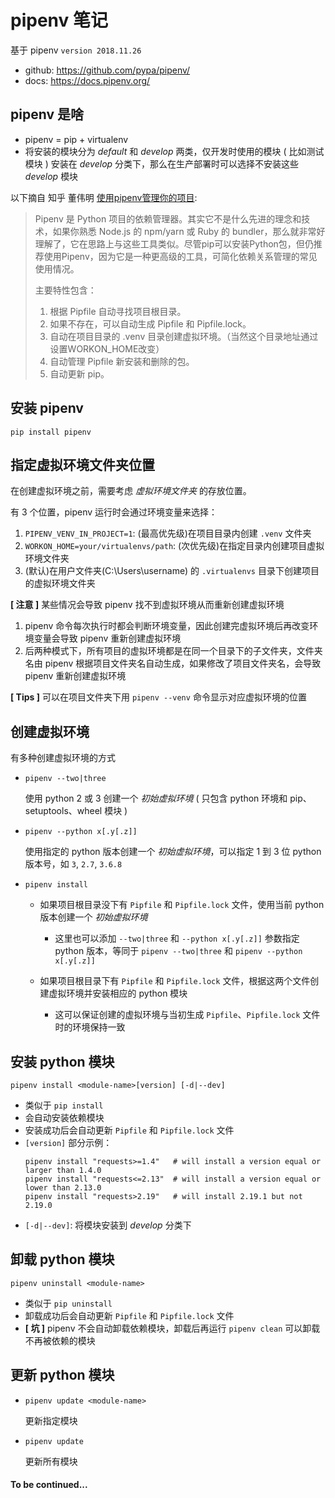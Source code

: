 # pipenv 笔记

基于 pipenv `version 2018.11.26`

* github: <https://github.com/pypa/pipenv/>
* docs: <https://docs.pipenv.org/>

## pipenv 是啥

* pipenv = pip + virtualenv
* 将安装的模块分为 *default* 和 *develop* 两类，仅开发时使用的模块 ( 比如测试模块 ) 安装在 *develop* 分类下，那么在生产部署时可以选择不安装这些 *develop* 模块

以下摘自 知乎 董伟明 [使用pipenv管理你的项目](<https://zhuanlan.zhihu.com/p/32913361>):

> Pipenv 是 Python 项目的依赖管理器。其实它不是什么先进的理念和技术，如果你熟悉 Node.js 的 npm/yarn 或 Ruby 的 bundler，那么就非常好理解了，它在思路上与这些工具类似。尽管pip可以安装Python包，但仍推荐使用Pipenv，因为它是一种更高级的工具，可简化依赖关系管理的常见使用情况。
>
> 主要特性包含：
>
> 1. 根据 Pipfile 自动寻找项目根目录。
> 2. 如果不存在，可以自动生成 Pipfile 和 Pipfile.lock。
> 3. 自动在项目目录的 .venv 目录创建虚拟环境。（当然这个目录地址通过设置WORKON_HOME改变）
> 4. 自动管理 Pipfile 新安装和删除的包。
> 5. 自动更新 pip。

## 安装 pipenv

`pip install pipenv`

## 指定虚拟环境文件夹位置

在创建虚拟环境之前，需要考虑 *虚拟环境文件夹* 的存放位置。

有 3 个位置，pipenv 运行时会通过环境变量来选择：

1. `PIPENV_VENV_IN_PROJECT=1`: (最高优先级)在项目目录内创建 `.venv` 文件夹
2. `WORKON_HOME=your/virtualenvs/path`: (次优先级)在指定目录内创建项目虚拟环境文件夹
3. (默认)在用户文件夹(C:\Users\username) 的 `.virtualenvs` 目录下创建项目的虚拟环境文件夹

**[ 注意 ]** 某些情况会导致 pipenv 找不到虚拟环境从而重新创建虚拟环境
1. pipenv 命令每次执行时都会判断环境变量，因此创建完虚拟环境后再改变环境变量会导致 pipenv 重新创建虚拟环境
2. 后两种模式下，所有项目的虚拟环境都是在同一个目录下的子文件夹，文件夹名由 pipenv 根据项目文件夹名自动生成，如果修改了项目文件夹名，会导致 pipenv 重新创建虚拟环境

**[ Tips ]** 可以在项目文件夹下用 `pipenv --venv` 命令显示对应虚拟环境的位置

## 创建虚拟环境

有多种创建虚拟环境的方式

* `pipenv --two|three`

  使用 python 2 或 3 创建一个 *初始虚拟环境* ( 只包含 python 环境和 pip、setuptools、wheel 模块 )

* `pipenv --python x[.y[.z]]`

  使用指定的 python 版本创建一个 *初始虚拟环境*，可以指定 1 到 3 位 python 版本号，如 `3`, `2.7`, `3.6.8`

* `pipenv install`

  + 如果项目根目录没下有 `Pipfile` 和 `Pipfile.lock` 文件，使用当前 python 版本创建一个 *初始虚拟环境*
    - 这里也可以添加 `--two|three` 和 `--python x[.y[.z]]` 参数指定 python 版本，等同于 `pipenv --two|three` 和 `pipenv --python x[.y[.z]]`

  + 如果项目根目录下有 `Pipfile` 和 `Pipfile.lock` 文件，根据这两个文件创建虚拟环境并安装相应的 python 模块
    - 这可以保证创建的虚拟环境与当初生成 `Pipfile`、`Pipfile.lock` 文件时的环境保持一致

## 安装 python 模块

`pipenv install <module-name>[version] [-d|--dev]`

* 类似于 `pip install`
* 会自动安装依赖模块
* 安装成功后会自动更新 `Pipfile` 和 `Pipfile.lock` 文件
* `[version]` 部分示例：
    ```
    pipenv install "requests>=1.4"   # will install a version equal or larger than 1.4.0
    pipenv install "requests<=2.13"  # will install a version equal or lower than 2.13.0
    pipenv install "requests>2.19"   # will install 2.19.1 but not 2.19.0
    ```
* `[-d|--dev]`: 将模块安装到 *develop* 分类下

## 卸载 python 模块

`pipenv uninstall <module-name>`

* 类似于 `pip uninstall`
* 卸载成功后会自动更新 `Pipfile` 和 `Pipfile.lock` 文件
* **[ 坑 ]** pipenv 不会自动卸载依赖模块，卸载后再运行 `pipenv clean` 可以卸载不再被依赖的模块

## 更新 python 模块

* `pipenv update <module-name>`

  更新指定模块

* `pipenv update`

  更新所有模块


#### To be continued...